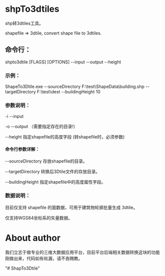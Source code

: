 # shpTo3dtiles

shp转3dtiles工具。

shapefile => 3dtile,  convert shape file to 3dtiles.

## 命令行：
shpto3dtile [FLAGS] [OPTIONS] --input <FILE> --output <FILE> --height

### 示例：
ShapeTo3Dtile.exe --sourceDirectory F:\test\ShapeData\building.shp --targetDirectory F:\test\dest --buildingHeight 10

### 参数说明：


  -i		--input <FILE> 
	
  -o		--output <FILE> （需要指定存在的目录!）
  
  --height	指定shapefile的高度字段 (转shapefile时，必须参数)

#### 命令行参数详解：

--sourceDirectory 存放shapefile的目录。

--targetDirectory 转换后3Dtile文件的存放目录。

--buildingHeight  指定shapefile中的高度属性字段。

### 数据说明：

目前仅支持 shapefile 的面数据，可用于建筑物轮廓批量生成 3dtile。

仅支持WGS84坐标系的矢量数据。

# About author

我们立志于做专业的三维大数据应用平台，目前平台后端相关数据转换这块的功能刚做出来，代码如有纰漏，请不吝赐教。

"# ShapTo3Dtile" 
